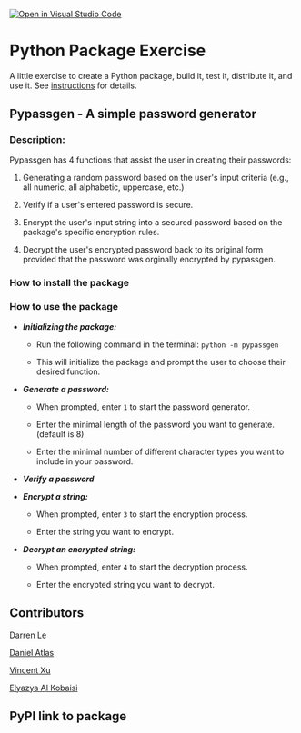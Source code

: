 [![Open in Visual Studio Code](https://classroom.github.com/assets/open-in-vscode-c66648af7eb3fe8bc4f294546bfd86ef473780cde1dea487d3c4ff354943c9ae.svg)](https://classroom.github.com/online_ide?assignment_repo_id=9088728&assignment_repo_type=AssignmentRepo)

# Python Package Exercise

A little exercise to create a Python package, build it, test it, distribute it, and use it. See [instructions](./instructions.md) for details.

## Pypassgen - A simple password generator

### Description:

Pypassgen has 4 functions that assist the user in creating their passwords:

1. Generating a random password based on the user's input criteria (e.g., all numeric, all alphabetic, uppercase, etc.)

2. Verify if a user's entered password is secure.

3. Encrypt the user's input string into a secured password based on the package's specific encryption rules.

4. Decrypt the user's encrypted password back to its original form provided that the password was orginally encrypted by pypassgen.

### How to install the package

### How to use the package

- **_Initializing the package:_**

  - Run the following command in the terminal: 
```python -m pypassgen```  

  - This will initialize the package and prompt the user to choose their desired function.

- **_Generate a password:_**

  - When prompted, enter ```1``` to start the password generator.

  - Enter the minimal length of the password you want to generate. (default is 8)

  - Enter the minimal number of different character types you want to include in your password.

- **_Verify a password_**

- **_Encrypt a string:_**

  - When prompted, enter ```3``` to start the encryption process.

  - Enter the string you want to encrypt.

- **_Decrypt an encrypted string:_**

  - When prompted, enter ```4``` to start the decryption process.

  - Enter the encrypted string you want to decrypt.

## Contributors

[Darren Le](https://github.com/DarrenLe20)

[Daniel Atlas](https://github.com/Spectraorder)

[Vincent Xu](https://github.com/yx-xyc)

[Elyazya Al Kobaisi](https://github.com/elyazya)

## PyPI link to package
